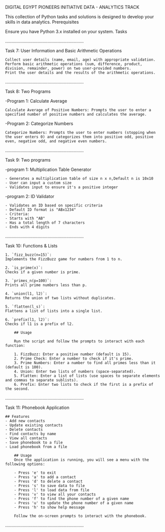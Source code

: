 DIGITAL EGYPT PIONEERS INITIATIVE DATA - ANALYTICS TRACK

This collection of Python tasks and solutions is designed to develop your skills in data analytics.
Prerequisites

Ensure you have Python 3.x installed on your system.
Tasks

...............................................................

Task 7: User Information and Basic Arithmetic Operations


    Collect user details (name, email, age) with appropriate validation.
    Perform basic arithmetic operations (sum, difference, product, division, remainder, power) on two user-provided numbers.
    Print the user details and the results of the arithmetic operations.
    
...............................................................

Task 8: Two Programs

-Program 1: Calculate Average


    Calculate Average of Positive Numbers: Prompts the user to enter a specified number of positive numbers and calculates the average.

-Program 2: Categorize Numbers


    Categorize Numbers: Prompts the user to enter numbers (stopping when the user enters 0) and categorizes them into positive odd, positive even, negative odd, and negative even numbers.

...............................................................

Task 9: Two programs

-program 1: Multiplication Table Generator


    - Generates a multiplication table of size n x n,Default n is 10x10
    - User can input a custom size
    - Validates input to ensure it's a positive integer

-program 2: ID Validator


    - Validates an ID based on specific criteria
    - Default ID format is "ABx1234"
    - Criteria:
    - Starts with "AB"
    - Has a total length of 7 characters
    - Ends with 4 digits

...............................................................

Task 10: Functions & Lists

        
    1. `fizz_buzz(n=15)`: 
    Implements the FizzBuzz game for numbers from 1 to n.

    2. `is_prime(x)`: 
    Checks if a given number is prime.

    3. `primes_n(p=100)`: 
    Prints all prime numbers less than p.

    4. `union(l1, l2)`: 
    Returns the union of two lists without duplicates.

    5. `flatten(l_s)`: 
    Flattens a list of lists into a single list.

    6. `prefix(l1, l2)`: 
    Checks if l1 is a prefix of l2.
    
        ## Usage
        
        Run the script and follow the prompts to interact with each function:
        
        1. FizzBuzz: Enter a positive number (default is 15).
        2. Prime Check: Enter a number to check if it's prime.
        3. Prime Numbers: Enter a number to find all primes less than it (default is 100).
        4. Union: Enter two lists of numbers (space-separated).
        5. Flatten: Enter a list of lists (use spaces to separate elements and commas to separate sublists).
        6. Prefix: Enter two lists to check if the first is a prefix of the second.

...............................................................

Task 11: Phonebook Application


    ## Features
    - Add new contacts
    - Update existing contacts
    - Delete contacts
    - Find contacts by name
    - View all contacts
    - Save phonebook to a file
    - Load phonebook from a file

        ## Usage
        Once the application is running, you will see a menu with the following options:
        
        - Press 'e' to exit
        - Press 'a' to add a contact
        - Press 'd' to delete a contact
        - Press 's' to save data to file
        - Press 'l' to load data from file
        - Press 'v' to view all your contacts
        - Press 'f' to find the phone number of a given name
        - Press 'u' to update the phone number of a given name
        - Press 'h' to show help message
        
        Follow the on-screen prompts to interact with the phonebook.

...............................................................
